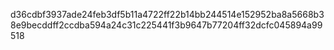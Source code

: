 d36cdbf3937ade24feb3df5b11a4722ff22b14bb244514e152952ba8a5668b38e9becddff2ccdba594a24c31c225441f3b9647b77204ff32dcfc045894a99518
